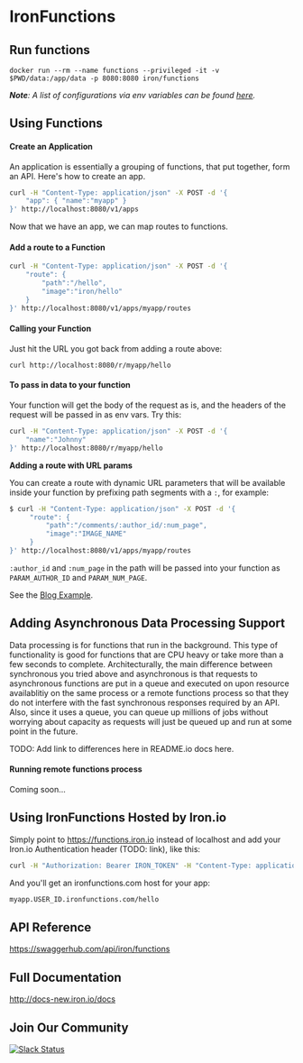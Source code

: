 # IronFunctions

## Run functions

```docker run --rm --name functions --privileged -it -v $PWD/data:/app/data -p 8080:8080 iron/functions```

*<b>Note</b>: A list of configurations via env variables can be found [here](docs/api.md).*

## Using Functions

#### Create an Application

An application is essentially a grouping of functions, that put together, form an API. Here's how to create an app. 

```sh
curl -H "Content-Type: application/json" -X POST -d '{
    "app": { "name":"myapp" }
}' http://localhost:8080/v1/apps
```

Now that we have an app, we can map routes to functions. 

#### Add a route to a Function

```sh
curl -H "Content-Type: application/json" -X POST -d '{
    "route": {
        "path":"/hello",
        "image":"iron/hello"
    }
}' http://localhost:8080/v1/apps/myapp/routes
```

#### Calling your Function

Just hit the URL you got back from adding a route above:

```
curl http://localhost:8080/r/myapp/hello
```

#### To pass in data to your function

Your function will get the body of the request as is, and the headers of the request will be passed in as env vars. Try this:

```sh
curl -H "Content-Type: application/json" -X POST -d '{
    "name":"Johnny"
}' http://localhost:8080/r/myapp/hello
```


**Adding a route with URL params**

You can create a route with dynamic URL parameters that will be available inside your function by prefixing path segments with a `:`, for example:

```sh
$ curl -H "Content-Type: application/json" -X POST -d '{
     "route": {
         "path":"/comments/:author_id/:num_page",
         "image":"IMAGE_NAME"
     }
}' http://localhost:8080/v1/apps/myapp/routes
```

`:author_id` and `:num_page` in the path will be passed into your function as `PARAM_AUTHOR_ID` and `PARAM_NUM_PAGE`.


See the [Blog Example](https://github.com/iron-io/functions/blob/master/examples/blog/README.md#creating-our-blog-application-in-your-ironfunctions).


## Adding Asynchronous Data Processing Support

Data processing is for functions that run in the background. This type of functionality is good for functions
that are CPU heavy or take more than a few seconds to complete. 
Architecturally, the main difference between synchronous you tried above and asynchronous is that requests
to asynchronous functions are put in a queue and executed on upon resource availablitiy on the same process
or a remote functions process so that they do not interfere with the fast synchronous responses required by an API.
Also, since it uses a queue, you can queue up millions of jobs without worrying about capacity as requests will
just be queued up and run at some point in the future.  

TODO: Add link to differences here in README.io docs here. 

#### Running remote functions process

Coming soon...

## Using IronFunctions Hosted by Iron.io

Simply point to https://functions.iron.io instead of localhost and add your Iron.io Authentication header (TODO: link), like this:

```sh
curl -H "Authorization: Bearer IRON_TOKEN" -H "Content-Type: application/json" -X POST -d '{"app": {"name":"myapp"}}' https://functions.iron.io/v1/apps
```

And you'll get an ironfunctions.com host for your app:

```sh
myapp.USER_ID.ironfunctions.com/hello
```

## API Reference

https://swaggerhub.com/api/iron/functions

## Full Documentation

http://docs-new.iron.io/docs

## Join Our Community

[![Slack Status](https://open-iron.herokuapp.com/badge.svg)](https://open-iron.herokuapp.com)
